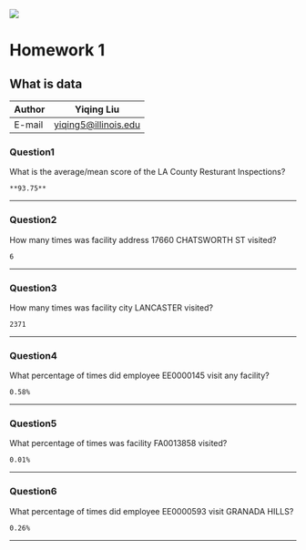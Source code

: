 ![](https://ws2.sinaimg.cn/large/006tNbRwly1fvgrcv46jrj307u07sq4h.jpg)
# Homework 1
## What is data
	
|Author|Yiqing Liu|
|---|---
|E-mail|yiqing5@illinois.edu




### Question1
What is the average/mean score of the LA County Resturant Inspections?  

    **93.75**
****
### Question2
How many times was facility address 17660 CHATSWORTH ST visited?  

    6
****
### Question3
How many times was facility city LANCASTER visited?  

    2371
****
### Question4
What percentage of times did employee EE0000145 visit any facility?  

    0.58%
****
### Question5
What percentage of times was facility FA0013858 visited?  

    0.01%
****
### Question6
What percentage of times did employee EE0000593 visit GRANADA HILLS?  

    0.26%
****